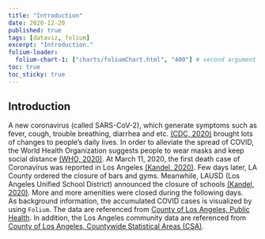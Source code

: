 ```yaml
---
title: "Introduction"
date: 2020-12-20
published: true
tags: [dataviz, folium]
excerpt: "Introduction."
folium-loader:
  folium-chart-1: ["charts/foliumChart.html", "400"] # second argument is the height
toc: true
toc_sticky: true
---
```


## Introduction

A new coronavirus (called SARS-CoV-2), which generate symptoms such as fever, cough, trouble breathing, diarrhea and etc. <a href="https://www.cdc.gov/coronavirus/2019-ncov/symptoms-testing/symptoms.html">(CDC, 2020)</a> brought lots of changes to people’s daily lives. In order to alleviate the spread of COVID, the World Health Organization suggests people to wear masks and keep social distance <a href="https://www.who.int/emergencies/diseases/novel-coronavirus-2019/advice-for-public">(WHO, 2020)</a>. At March 11, 2020, the first death case of Coronavirus was reported in Los Angeles <a href="https://www.nbclosangeles.com/news/local/a-coronavirus-timeline/2334100/">(Kandel, 2020)</a>. Few days later, LA County ordered the closure of bars and gyms. Meanwhile, LAUSD (Los Angeles Unified School District) announced the closure of schools <a href="https://www.nbclosangeles.com/news/local/a-coronavirus-timeline/2334100/">(Kandel, 2020)</a>. More and more amenities were closed during the following days.
<br>
As background information, the accumulated COVID cases is visualized by using `Folium`. The data are referenced from <a href="http://dashboard.publichealth.lacounty.gov/covid19_surveillance_dashboard/">County of Los Angeles, Public Health</a>. In addition, the Los Angeles community data are referenced from <a href="https://egis-lacounty.hub.arcgis.com/datasets/countywide-statistical-areas-csa/data">County of Los Angeles, Countywide Statistical Areas (CSA)</a>.
<br>

<div id="folium-chart-1"></div>

